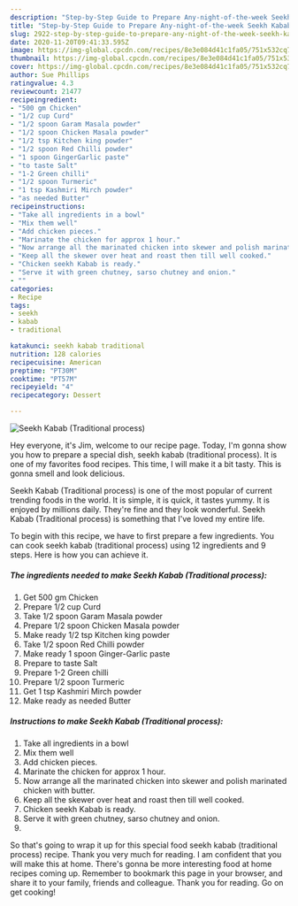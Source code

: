 ```yaml
---
description: "Step-by-Step Guide to Prepare Any-night-of-the-week Seekh Kabab (Traditional process)"
title: "Step-by-Step Guide to Prepare Any-night-of-the-week Seekh Kabab (Traditional process)"
slug: 2922-step-by-step-guide-to-prepare-any-night-of-the-week-seekh-kabab-traditional-process
date: 2020-11-20T09:41:33.595Z
image: https://img-global.cpcdn.com/recipes/8e3e084d41c1fa05/751x532cq70/seekh-kabab-traditional-process-recipe-main-photo.jpg
thumbnail: https://img-global.cpcdn.com/recipes/8e3e084d41c1fa05/751x532cq70/seekh-kabab-traditional-process-recipe-main-photo.jpg
cover: https://img-global.cpcdn.com/recipes/8e3e084d41c1fa05/751x532cq70/seekh-kabab-traditional-process-recipe-main-photo.jpg
author: Sue Phillips
ratingvalue: 4.3
reviewcount: 21477
recipeingredient:
- "500 gm Chicken"
- "1/2 cup Curd"
- "1/2 spoon Garam Masala powder"
- "1/2 spoon Chicken Masala powder"
- "1/2 tsp Kitchen king powder"
- "1/2 spoon Red Chilli powder"
- "1 spoon GingerGarlic paste"
- "to taste Salt"
- "1-2 Green chilli"
- "1/2 spoon Turmeric"
- "1 tsp Kashmiri Mirch powder"
- "as needed Butter"
recipeinstructions:
- "Take all ingredients in a bowl"
- "Mix them well"
- "Add chicken pieces."
- "Marinate the chicken for approx 1 hour."
- "Now arrange all the marinated chicken into skewer and polish marinated chicken with butter."
- "Keep all the skewer over heat and roast then till well cooked."
- "Chicken seekh Kabab is ready."
- "Serve it with green chutney, sarso chutney and onion."
- ""
categories:
- Recipe
tags:
- seekh
- kabab
- traditional

katakunci: seekh kabab traditional 
nutrition: 128 calories
recipecuisine: American
preptime: "PT30M"
cooktime: "PT57M"
recipeyield: "4"
recipecategory: Dessert

---
```



![Seekh Kabab (Traditional process)](https://img-global.cpcdn.com/recipes/8e3e084d41c1fa05/751x532cq70/seekh-kabab-traditional-process-recipe-main-photo.jpg)

Hey everyone, it's Jim, welcome to our recipe page. Today, I'm gonna show you how to prepare a special dish, seekh kabab (traditional process). It is one of my favorites food recipes. This time, I will make it a bit tasty. This is gonna smell and look delicious.



Seekh Kabab (Traditional process) is one of the most popular of current trending foods in the world. It is simple, it is quick, it tastes yummy. It is enjoyed by millions daily. They're fine and they look wonderful. Seekh Kabab (Traditional process) is something that I've loved my entire life.


To begin with this recipe, we have to first prepare a few ingredients. You can cook seekh kabab (traditional process) using 12 ingredients and 9 steps. Here is how you can achieve it.

<!--inarticleads1-->

##### The ingredients needed to make Seekh Kabab (Traditional process):

1. Get 500 gm Chicken
1. Prepare 1/2 cup Curd
1. Take 1/2 spoon Garam Masala powder
1. Prepare 1/2 spoon Chicken Masala powder
1. Make ready 1/2 tsp Kitchen king powder
1. Take 1/2 spoon Red Chilli powder
1. Make ready 1 spoon Ginger-Garlic paste
1. Prepare to taste Salt
1. Prepare 1-2 Green chilli
1. Prepare 1/2 spoon Turmeric
1. Get 1 tsp Kashmiri Mirch powder
1. Make ready as needed Butter




<!--inarticleads2-->

##### Instructions to make Seekh Kabab (Traditional process):

1. Take all ingredients in a bowl
1. Mix them well
1. Add chicken pieces.
1. Marinate the chicken for approx 1 hour.
1. Now arrange all the marinated chicken into skewer and polish marinated chicken with butter.
1. Keep all the skewer over heat and roast then till well cooked.
1. Chicken seekh Kabab is ready.
1. Serve it with green chutney, sarso chutney and onion.
1. 




So that's going to wrap it up for this special food seekh kabab (traditional process) recipe. Thank you very much for reading. I am confident that you will make this at home. There's gonna be more interesting food at home recipes coming up. Remember to bookmark this page in your browser, and share it to your family, friends and colleague. Thank you for reading. Go on get cooking!
